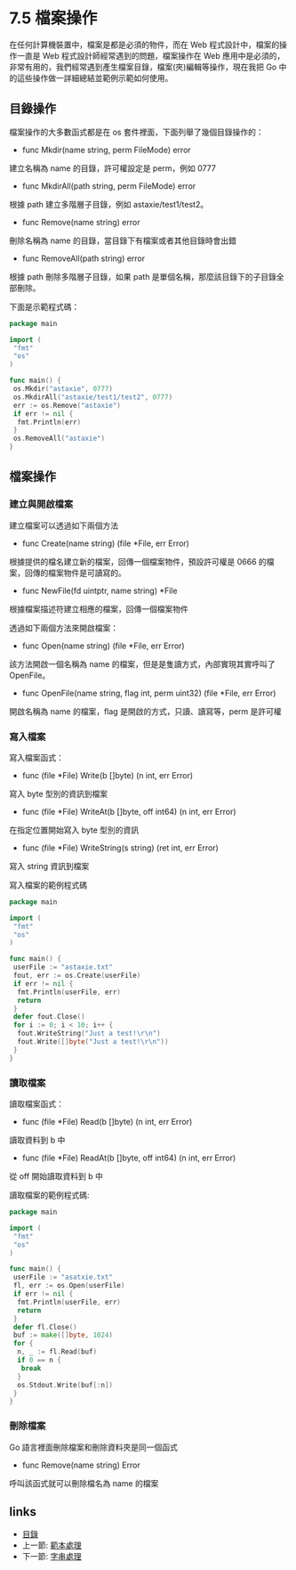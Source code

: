 # 7.5 檔案操作

在任何計算機裝置中，檔案是都是必須的物件，而在 Web 程式設計中，檔案的操作一直是 Web 程式設計師經常遇到的問題，檔案操作在 Web 應用中是必須的，非常有用的，我們經常遇到產生檔案目錄，檔案(夾)編輯等操作，現在我把 Go 中的這些操作做一詳細總結並範例示範如何使用。

## 目錄操作

檔案操作的大多數函式都是在 os 套件裡面，下面列舉了幾個目錄操作的：

- func Mkdir(name string, perm FileMode) error

 建立名稱為 name 的目錄，許可權設定是 perm，例如 0777

- func MkdirAll(path string, perm FileMode) error

 根據 path 建立多階層子目錄，例如 astaxie/test1/test2。

- func Remove(name string) error

 刪除名稱為 name 的目錄，當目錄下有檔案或者其他目錄時會出錯

- func RemoveAll(path string) error

 根據 path 刪除多階層子目錄，如果 path 是單個名稱，那麼該目錄下的子目錄全部刪除。

下面是示範程式碼：

```Go
package main

import (
 "fmt"
 "os"
)

func main() {
 os.Mkdir("astaxie", 0777)
 os.MkdirAll("astaxie/test1/test2", 0777)
 err := os.Remove("astaxie")
 if err != nil {
  fmt.Println(err)
 }
 os.RemoveAll("astaxie")
}

```

## 檔案操作

### 建立與開啟檔案

建立檔案可以透過如下兩個方法

- func Create(name string) (file *File, err Error)

 根據提供的檔名建立新的檔案，回傳一個檔案物件，預設許可權是 0666 的檔案，回傳的檔案物件是可讀寫的。

- func NewFile(fd uintptr, name string) *File

 根據檔案描述符建立相應的檔案，回傳一個檔案物件

透過如下兩個方法來開啟檔案：

- func Open(name string) (file *File, err Error)

 該方法開啟一個名稱為 name 的檔案，但是是隻讀方式，內部實現其實呼叫了 OpenFile。

- func OpenFile(name string, flag int, perm uint32) (file *File, err Error)

 開啟名稱為 name 的檔案，flag 是開啟的方式，只讀、讀寫等，perm 是許可權

### 寫入檔案

寫入檔案函式：

- func (file *File) Write(b []byte) (n int, err Error)

 寫入 byte 型別的資訊到檔案

- func (file *File) WriteAt(b []byte, off int64) (n int, err Error)

 在指定位置開始寫入 byte 型別的資訊

- func (file *File) WriteString(s string) (ret int, err Error)

 寫入 string 資訊到檔案

寫入檔案的範例程式碼

```Go
package main

import (
 "fmt"
 "os"
)

func main() {
 userFile := "astaxie.txt"
 fout, err := os.Create(userFile)
 if err != nil {
  fmt.Println(userFile, err)
  return
 }
 defer fout.Close()
 for i := 0; i < 10; i++ {
  fout.WriteString("Just a test!\r\n")
  fout.Write([]byte("Just a test!\r\n"))
 }
}

```

### 讀取檔案

讀取檔案函式：

- func (file *File) Read(b []byte) (n int, err Error)

 讀取資料到 b 中

- func (file *File) ReadAt(b []byte, off int64) (n int, err Error)

 從 off 開始讀取資料到 b 中

讀取檔案的範例程式碼:

```Go
package main

import (
 "fmt"
 "os"
)

func main() {
 userFile := "asatxie.txt"
 fl, err := os.Open(userFile)
 if err != nil {
  fmt.Println(userFile, err)
  return
 }
 defer fl.Close()
 buf := make([]byte, 1024)
 for {
  n, _ := fl.Read(buf)
  if 0 == n {
   break
  }
  os.Stdout.Write(buf[:n])
 }
}
```

### 刪除檔案

Go 語言裡面刪除檔案和刪除資料夾是同一個函式

- func Remove(name string) Error

 呼叫該函式就可以刪除檔名為 name 的檔案

## links

* [目錄](preface.md)
* 上一節: [範本處理](07.4.md)
* 下一節: [字串處理](07.6.md)

